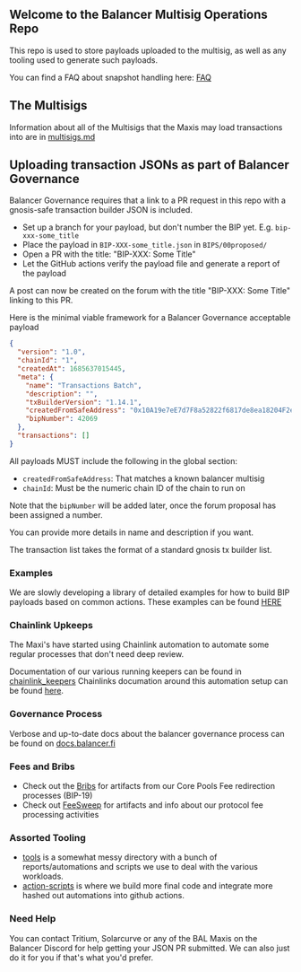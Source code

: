 ## Welcome to the Balancer Multisig Operations Repo

This repo is used to store payloads uploaded to the multisig, as well as any tooling used to generate such payloads.

You can find a FAQ about snapshot handling here: [FAQ](FAQ.md)

## The Multisigs

Information about all of the Multisigs that the Maxis may load transactions into are in [multisigs.md](multisigs.md)

## Uploading transaction JSONs as part of Balancer Governance

Balancer Governance requires that a link to a PR request in this repo with a gnosis-safe transaction builder JSON is included.

- Set up a branch for your payload, but don't number the BIP yet. E.g. `bip-xxx-some_title`
- Place the payload in `BIP-XXX-some_title.json` in `BIPS/00proposed/`
- Open a PR with the title: "BIP-XXX: Some Title"
- Let the GitHub actions verify the payload file and generate a report of the payload

A post can now be created on the forum with the title "BIP-XXX: Some Title" linking to this PR.

Here is the minimal viable framework for a Balancer Governance acceptable payload

```json
{
  "version": "1.0",
  "chainId": "1",
  "createdAt": 1685637015445,
  "meta": {
    "name": "Transactions Batch",
    "description": "",
    "txBuilderVersion": "1.14.1",
    "createdFromSafeAddress": "0x10A19e7eE7d7F8a52822f6817de8ea18204F2e4f",
    "bipNumber": 42069
  },
  "transactions": []
}
```

All payloads MUST include the following in the global section:

- `createdFromSafeAddress`: That matches a known balancer multisig
- `chainId`: Must be the numeric chain ID of the chain to run on

Note that the `bipNumber` will be added later, once the forum proposal has been assigned a number.

You can provide more details in name and description if you want.

The transaction list takes the format of a standard gnosis tx builder list.

### Examples

We are slowly developing a library of detailed examples for how to build BIP payloads based on common actions.
These examples can be found [HERE](BIPs/00examples)

### Chainlink Upkeeps

The Maxi's have started using Chainlink automation to automate some regular processes that don't need deep review.

Documentation of our various running keepers can be found in [chainlink_keepers](./chainlink_keepers)
Chainlinks documation around this automation setup can be found [here](https://docs.chain.link/chainlink-automation/introduction).

### Governance Process

Verbose and up-to-date docs about the balancer governance process can be found on [docs.balancer.fi](https://docs.balancer.fi/concepts/governance/)

### Fees and Bribs

- Check out the [Bribs](./Bribs) for artifacts from our Core Pools Fee redirection processes (BIP-19)
- Check out [FeeSweep](./FeeSweep) for artifacts and info about our protocol fee processing activities

### Assorted Tooling

- [tools](./tools) is a somewhat messy directory with a bunch of reports/automations and scripts we use to deal with the various workloads.
- [action-scripts](./action-scripts) is where we build more final code and integrate more hashed out automations into github actions.

### Need Help

You can contact Tritium, Solarcurve or any of the BAL Maxis on the Balancer Discord for help getting your JSON PR submitted. We can also just do it for you if that's what you'd prefer.

